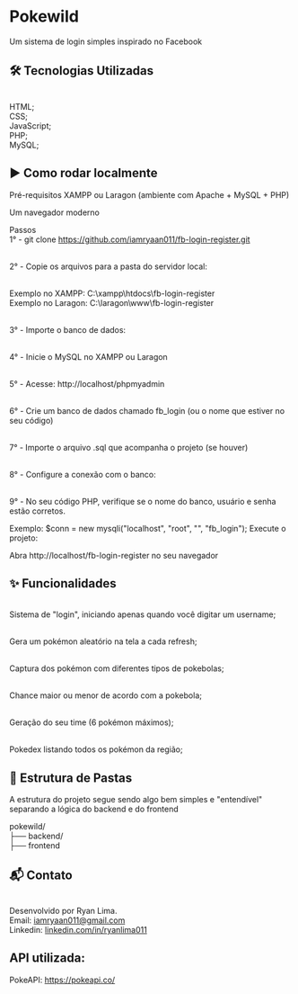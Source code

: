 # Pokewild
Um sistema de login simples inspirado no Facebook

## 🛠️ Tecnologias Utilizadas
<br/>HTML;
<br/>CSS;
<br/>JavaScript;
<br/>PHP;
<br/>MySQL;

## ▶️ Como rodar localmente
Pré-requisitos
XAMPP ou Laragon (ambiente com Apache + MySQL + PHP)

Um navegador moderno

Passos
<br />1° - git clone https://github.com/iamryaan011/fb-login-register.git

<br />2° - Copie os arquivos para a pasta do servidor local:

<br/>Exemplo no XAMPP: C:\xampp\htdocs\fb-login-register
<br/>Exemplo no Laragon: C:\laragon\www\fb-login-register

<br />3° - Importe o banco de dados:

<br />4° - Inicie o MySQL no XAMPP ou Laragon

<br />5° - Acesse: http://localhost/phpmyadmin

<br />6° - Crie um banco de dados chamado fb_login (ou o nome que estiver no seu código)

<br />7° - Importe o arquivo .sql que acompanha o projeto (se houver)

<br />8° - Configure a conexão com o banco:

<br />9° - No seu código PHP, verifique se o nome do banco, usuário e senha estão corretos.

Exemplo:
$conn = new mysqli("localhost", "root", "", "fb_login");
Execute o projeto:

Abra http://localhost/fb-login-register no seu navegador

## ✨ Funcionalidades
<br/>Sistema de "login", iniciando apenas quando você digitar um username;

<br/>Gera um pokémon aleatório na tela a cada refresh;

<br/>Captura dos pokémon com diferentes tipos de pokebolas;

<br/>Chance maior ou menor de acordo com a pokebola;

<br/>Geração do seu time (6 pokémon máximos);

<br/>Pokedex listando todos os pokémon da região;

## 📁 Estrutura de Pastas
A estrutura do projeto segue sendo algo bem simples e "entendível" separando a lógica do backend e do frontend

pokewild/
<br/>├── backend/
<br/>├── frontend

## 📬 Contato
<br/>Desenvolvido por Ryan Lima.
<br/>Email: iamryaan011@gmail.com 
<br/>Linkedin: <a href="linkedin.com/in/ryanlima011">linkedin.com/in/ryanlima011 </a>

## API utilizada:
PokeAPI: <a href="https://pokeapi.co">https://pokeapi.co/</a>


